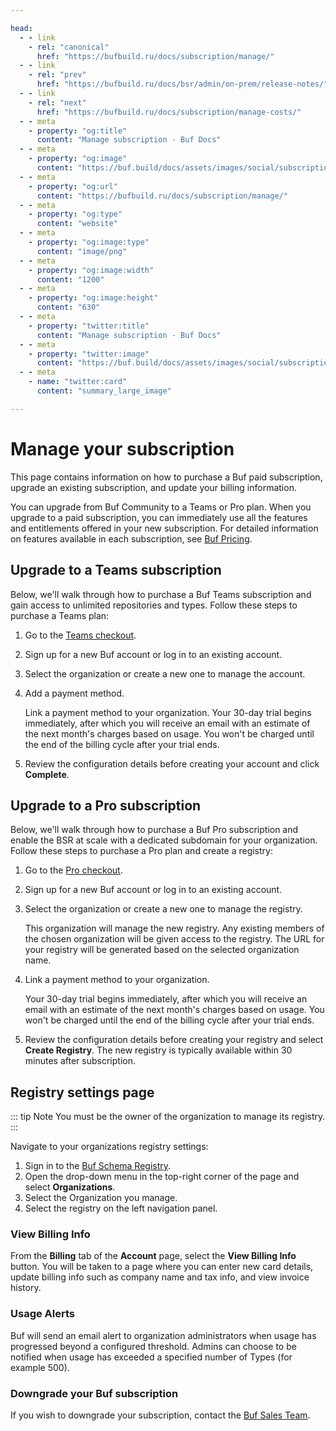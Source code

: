 ```yaml
---

head:
  - - link
    - rel: "canonical"
      href: "https://bufbuild.ru/docs/subscription/manage/"
  - - link
    - rel: "prev"
      href: "https://bufbuild.ru/docs/bsr/admin/on-prem/release-notes/"
  - - link
    - rel: "next"
      href: "https://bufbuild.ru/docs/subscription/manage-costs/"
  - - meta
    - property: "og:title"
      content: "Manage subscription - Buf Docs"
  - - meta
    - property: "og:image"
      content: "https://buf.build/docs/assets/images/social/subscription/manage.png"
  - - meta
    - property: "og:url"
      content: "https://bufbuild.ru/docs/subscription/manage/"
  - - meta
    - property: "og:type"
      content: "website"
  - - meta
    - property: "og:image:type"
      content: "image/png"
  - - meta
    - property: "og:image:width"
      content: "1200"
  - - meta
    - property: "og:image:height"
      content: "630"
  - - meta
    - property: "twitter:title"
      content: "Manage subscription - Buf Docs"
  - - meta
    - property: "twitter:image"
      content: "https://buf.build/docs/assets/images/social/subscription/manage.png"
  - - meta
    - name: "twitter:card"
      content: "summary_large_image"

---
```


# Manage your subscription

This page contains information on how to purchase a Buf paid subscription, upgrade an existing subscription, and update your billing information.

You can upgrade from Buf Community to a Teams or Pro plan. When you upgrade to a paid subscription, you can immediately use all the features and entitlements offered in your new subscription. For detailed information on features available in each subscription, see [Buf Pricing](https://buf.build/pricing).

## Upgrade to a Teams subscription

Below, we'll walk through how to purchase a Buf Teams subscription and gain access to unlimited repositories and types. Follow these steps to purchase a Teams plan:

1.  Go to the [Teams checkout](https://buf.build/checkout/teams/get-started).
2.  Sign up for a new Buf account or log in to an existing account.
3.  Select the organization or create a new one to manage the account.
4.  Add a payment method.

    Link a payment method to your organization. Your 30-day trial begins immediately, after which you will receive an email with an estimate of the next month's charges based on usage. You won't be charged until the end of the billing cycle after your trial ends.

5.  Review the configuration details before creating your account and click **Complete**.

## Upgrade to a Pro subscription

Below, we'll walk through how to purchase a Buf Pro subscription and enable the BSR at scale with a dedicated subdomain for your organization. Follow these steps to purchase a Pro plan and create a registry:

1.  Go to the [Pro checkout](https://buf.build/checkout/pro/get-started).
2.  Sign up for a new Buf account or log in to an existing account.
3.  Select the organization or create a new one to manage the registry.

    This organization will manage the new registry. Any existing members of the chosen organization will be given access to the registry. The URL for your registry will be generated based on the selected organization name.

4.  Link a payment method to your organization.

    Your 30-day trial begins immediately, after which you will receive an email with an estimate of the next month's charges based on usage. You won't be charged until the end of the billing cycle after your trial ends.

5.  Review the configuration details before creating your registry and select **Create Registry**. The new registry is typically available within 30 minutes after subscription.

## Registry settings page

::: tip Note
You must be the owner of the organization to manage its registry.
:::

Navigate to your organizations registry settings:

1.  Sign in to the [Buf Schema Registry](https://buf.build/login).
2.  Open the drop-down menu in the top-right corner of the page and select **Organizations**.
3.  Select the Organization you manage.
4.  Select the registry on the left navigation panel.

### View Billing Info

From the **Billing** tab of the **Account** page, select the **View Billing Info** button. You will be taken to a page where you can enter new card details, update billing info such as company name and tax info, and view invoice history.

### Usage Alerts

Buf will send an email alert to organization administrators when usage has progressed beyond a configured threshold. Admins can choose to be notified when usage has exceeded a specified number of Types (for example 500).

### Downgrade your Buf subscription

If you wish to downgrade your subscription, contact the [Buf Sales Team](../../contact/).
